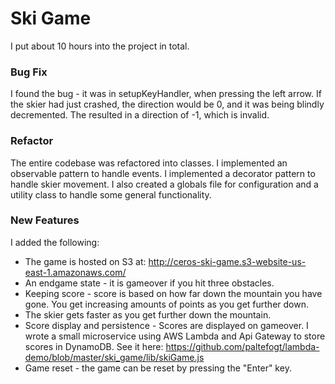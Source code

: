 # Ski Game
I put about 10 hours into the project in  total.
### Bug Fix
I found the bug - it was in setupKeyHandler, when pressing the left arrow. If the skier had just crashed, the direction would be 0, and it was being blindly decremented. The resulted in a direction of -1, which is invalid.

### Refactor
The entire codebase was refactored into classes. I implemented an observable pattern to handle events. I implemented a decorator pattern to handle skier movement. I also created a globals file for configuration and a utility class to handle some general functionality.

### New Features
I added the following:
 - The game is hosted on S3 at: http://ceros-ski-game.s3-website-us-east-1.amazonaws.com/
 - An endgame state - it is gameover if you hit three obstacles.
 - Keeping score - score is based on how far down the mountain you have gone. You get increasing amounts of points as you get further down.
 - The skier gets faster as you get further down the mountain.
 - Score display and persistence - Scores are displayed on gameover. I wrote a small microservice using AWS Lambda and Api Gateway to store scores in DynamoDB. See it here: https://github.com/paltefogt/lambda-demo/blob/master/ski_game/lib/skiGame.js
 - Game reset - the game can be reset by pressing the "Enter" key.